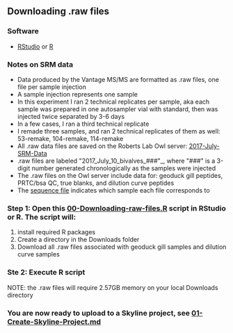 ## Downloading .raw files 

### Software
  * [RStudio](https://www.rstudio.com/) or [R](https://www.r-project.org/)
 
### Notes on SRM data
  * Data produced by the Vantage MS/MS are formatted as .raw files, one file per sample injection  
  * A sample injection represents one sample  
  * In this experiment I ran 2 technical replicates per sample, aka each sample was prepared in one autosampler vial with standard, then was injected twice separated by 3-6 days  
  * In a few cases, I ran a third technical replicate  
  * I remade three samples, and ran 2 technical replicates of them as well: 53-remake, 104-remake, 114-remake  
  * All .raw data files are saved on the Roberts Lab Owl server: [2017-July-SRM-Data](http://owl.fish.washington.edu/generosa/Generosa_DNR/2017-July-SRM-Data/)  
  * .raw files are labeled "2017_July_10_bivalves_###"_, where "###" is a 3-digit number generated chronologically as the samples were injected  
  * The .raw files on the Owl server include data for: geoduck gill peptides, PRTC/bsa QC, true blanks, and dilution curve peptides  
  * The [sequence file](https://github.com/RobertsLab/Paper-DNR-Geoduck-Proteomics/blob/master/data/SRM/SRM-Sequence-final.csv) indicates which sample each file corresponds to
  
### Step 1: Open this [00-Downloading-raw-files.R](https://github.com/RobertsLab/Paper-DNR-Geoduck-Proteomics/blob/master/analyses/SRM/00-Downloading-raw-files.R) script in RStudio or R. The script will:
  1) install required R packages
  2) Create a directory in the Downloads folder
  3) Download all .raw files associated with geoduck gill samples and dilution curve samples
  
### Ste 2: Execute R script
NOTE: the .raw files will require 2.57GB memory on your local Downloads directory

### You are now ready to upload to a Skyline project, see [01-Create-Skyline-Project.md](https://github.com/RobertsLab/Paper-DNR-Geoduck-Proteomics/blob/master/notebooks/SRM/01-Create-Skyline-Project.md)
  
  
  

